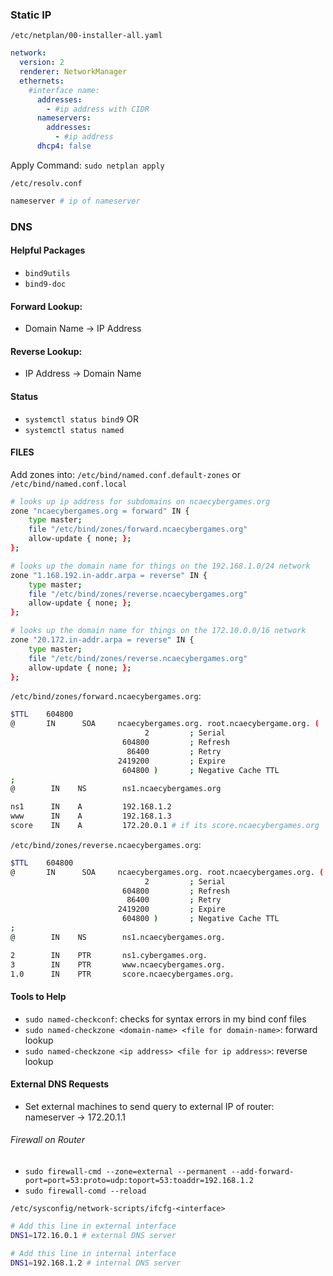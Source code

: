 ### Static IP
`/etc/netplan/00-installer-all.yaml`
``` yaml
network:
  version: 2
  renderer: NetworkManager
  ethernets:
    #interface name:
      addresses:
        - #ip address with CIDR
      nameservers:
        addresses:
          - #ip address
      dhcp4: false
```

Apply Command:
`sudo netplan apply`


`/etc/resolv.conf`
``` bash
nameserver # ip of nameserver
```
### DNS
#### Helpful  Packages
- `bind9utils`
- `bind9-doc`


#### Forward Lookup:
- Domain Name -> IP Address
#### Reverse Lookup:
- IP Address -> Domain Name


#### Status
- `systemctl status bind9`
OR
- `systemctl status named`


#### FILES
Add zones into: `/etc/bind/named.conf.default-zones` or `/etc/bind/named.conf.local`
``` bash
# looks up ip address for subdomains on ncaecybergames.org
zone "ncaecybergames.org = forward" IN {
	type master;
	file "/etc/bind/zones/forward.ncaecybergames.org"
	allow-update { none; };
};

# looks up the domain name for things on the 192.168.1.0/24 network
zone "1.168.192.in-addr.arpa = reverse" IN {
	type master;
	file "/etc/bind/zones/reverse.ncaecybergames.org"
	allow-update { none; };
};

# looks up the domain name for things on the 172.10.0.0/16 network
zone "20.172.in-addr.arpa = reverse" IN {
	type master;
	file "/etc/bind/zones/reverse.ncaecybergames.org"
	allow-update { none; };
};
```


`/etc/bind/zones/forward.ncaecybergames.org`:
``` bash
$TTL    604800
@       IN      SOA     ncaecybergames.org. root.ncaecybergame.org. (
                              2         ; Serial
                         604800         ; Refresh
                          86400         ; Retry
                        2419200         ; Expire
                         604800 )       ; Negative Cache TTL
;
@        IN    NS        ns1.ncaecybergames.org

ns1      IN    A         192.168.1.2
www      IN    A         192.168.1.3
score    IN    A         172.20.0.1 # if its score.ncaecybergames.org
```

`/etc/bind/zones/reverse.ncaecybergames.org`:
``` bash
$TTL    604800
@       IN      SOA     ncaecybergames.org. root.ncaecybergames.org. (
                              2         ; Serial
                         604800         ; Refresh
                          86400         ; Retry
                        2419200         ; Expire
                         604800 )       ; Negative Cache TTL
;
@        IN    NS        ns1.ncaecybergames.org.

2        IN    PTR       ns1.cybergames.org.
3        IN    PTR       www.ncaecybergames.org.
1.0      IN    PTR       score.ncaecybergames.org.
```

#### Tools to Help
- `sudo named-checkconf`: checks for syntax errors in my bind conf files
- `sudo named-checkzone <domain-name> <file for domain-name>`: forward lookup
- `sudo named-checkzone <ip address> <file for ip address>`: reverse lookup


#### External DNS Requests
- Set external machines to send query to external IP of router: nameserver -> 172.20.1.1
###### Firewall on Router
- `sudo firewall-cmd --zone=external --permanent --add-forward-port=port=53:proto=udp:toport=53:toaddr=192.168.1.2`
- `sudo firewall-comd --reload`

`/etc/sysconfig/network-scripts/ifcfg-<interface>`
```bash
# Add this line in external interface
DNS1=172.16.0.1 # external DNS server

# Add this line in internal interface
DNS1=192.168.1.2 # internal DNS server
```

